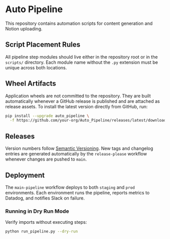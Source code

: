 # Auto Pipeline

This repository contains automation scripts for content generation and Notion uploading.

## Script Placement Rules

All pipeline step modules should live either in the repository root or in the `scripts/` directory. Each module name without the `.py` extension must be unique across both locations.


## Wheel Artifacts

Application wheels are not committed to the repository. They are built automatically whenever a GitHub release is published and are attached as release assets. To install the latest version directly from GitHub, run:

```bash
pip install --upgrade auto_pipeline \
  -f https://github.com/your-org/Auto_Pipeline/releases/latest/download
```

## Releases

Version numbers follow [Semantic Versioning](https://semver.org). New
tags and changelog entries are generated automatically by the
`release-please` workflow whenever changes are pushed to `main`.

## Deployment

The `main-pipeline` workflow deploys to both `staging` and `prod`
environments. Each environment runs the pipeline, reports metrics to
Datadog, and notifies Slack on failure.

### Running in Dry Run Mode

Verify imports without executing steps:

```bash
python run_pipeline.py --dry-run
```

